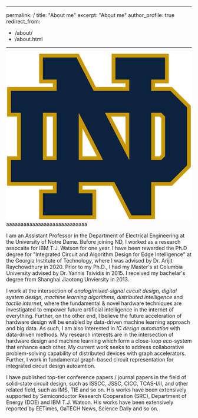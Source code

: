 


---
permalink: /
title: "About me"
excerpt: "About me"
author_profile: true
redirect_from: 
  - /about/
  - /about.html
---

![Editing a prior work file](/images/logo.png) aaaaaaaaaaaaaaaaaaaaaaaaaaaa

I am an Assistant Professor in the Department of Electrical Engineering at the University of Notre Dame. Before joining ND, I worked as a research assocaite for IBM T.J. Watson for one year. I have been rewarded the Ph.D degree for "Integrated Circuit and Algorithm Design for Edge Intelligence" at the Georgia Institute of Technology, where I was advised by Dr. Arijit Raychowdhury in 2020. Prior to my Ph.D., I had my Master's at Columbia University advised by Dr. Yannis Tsividis in 2015. I received my bachelar's degree from Shanghai Jiaotong Unviersity in 2013.

I work at the intersection of _analog/mixed-signal circuit design, digital system design, machine learning algorithms, distributed intelligence_ and _tactile internet_, where the fundamental & novel hardware techniques are investigated to empower future artificial intelligence in the internet of everything. Further, on the other end, I believe the future acceleration of hardware design will be enabled by data-driven machine learning approach and big data. As such, I am also interested in _IC design automation_ with data-driven methods. My research interests are in the intersection of hardware design and machine learning which form a close-loop eco-system that enhance each other. My current work seeks to address collaborative problem-solving capability of distributed devices with graph accelerators. Further, I work in fundamental graph-based circuit representation for integrated circuit design autoamtion.

I have published top-tier conference papers / journal papers in the field of solid-state circuit design, such as ISSCC, JSSC, CICC, TCAS-I/II, and other related field, such as IMS, TIE and so on. His works have been extensively supported by Semiconductor Research Cooperation (SRC), Department of Energy (DOE) and IBM T.J. Watson. His works have been extensively reported by EETimes, GaTECH News, Science Daily and so on.



